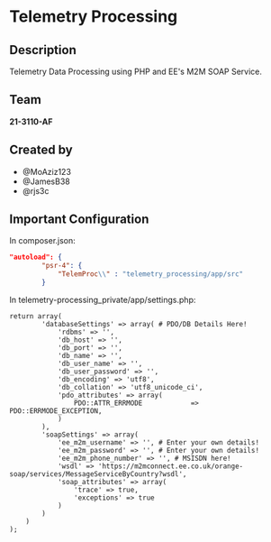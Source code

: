 # Telemetry Processing
## Description
Telemetry Data Processing using PHP and EE's M2M SOAP Service. 
## Team
**21-3110-AF**
## Created by
* @MoAziz123
* @JamesB38
* @rjs3c
## Important Configuration
In composer.json:
```json
"autoload": {
        "psr-4": {
            "TelemProc\\" : "telemetry_processing/app/src"
        }
```
In telemetry-processing_private/app/settings.php:
```
return array(
        'databaseSettings' => array( # PDO/DB Details Here!
            'rdbms' => '', 
            'db_host' => '',
            'db_port' => '',
            'db_name' => '',
            'db_user_name' => '',
            'db_user_password' => '',
            'db_encoding' => 'utf8',
            'db_collation' => 'utf8_unicode_ci',
            'pdo_attributes' => array(
                PDO::ATTR_ERRMODE            => PDO::ERRMODE_EXCEPTION,
            )
        ),
        'soapSettings' => array(
            'ee_m2m_username' => '', # Enter your own details!
            'ee_m2m_password' => '', # Enter your own details!
            'ee_m2m_phone_number' => '', # MSISDN here!
            'wsdl' => 'https://m2mconnect.ee.co.uk/orange-soap/services/MessageServiceByCountry?wsdl',
            'soap_attributes' => array(
                'trace' => true,
                'exceptions' => true
            )
        )
    )
);
```
